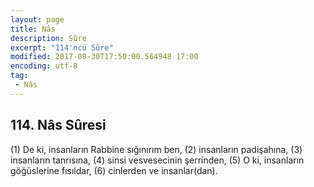 ```yaml
---
layout: page
title: Nâs
description: Sûre
excerpt: "114'ncü Sûre"
modified: 2017-08-30T17:50:00.564948 17:00
encoding: utf-8
tag: 
 - Nâs
---
```


## 114. Nâs Sûresi

(1) De ki, insanların Rabbine sığınırım ben,
(2) insanların padişahına,
(3) insanların tanrısına,
(4) sinsi vesvesecinin şerrinden,
(5) O ki, insanların göğüslerine fısıldar,
(6) cinlerden ve insanlar(dan).
